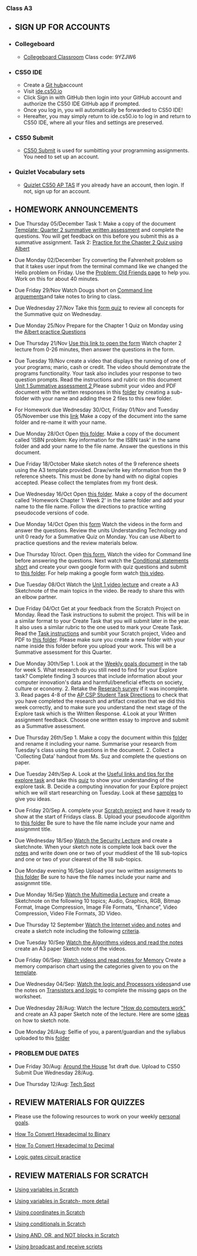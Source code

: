 ### Class A3

- ## SIGN UP FOR ACCOUNTS

- ### Collegeboard
  - [Collegeboard Classroom](https://myap.collegeboard.org/) Class code: 9YZJW6
   
- ### CS50 IDE
  - Create a [Git hub](https://github.com)account
  - Visit [ide.cs50.io](https://ide.cs50.io/)
  - Click Sign in with GitHub then login into your GitHub account and authorize the CS50 IDE GitHub app if prompted.
  - Once you log in, you will automatically be forwarded to CS50 IDE! 
  - Hereafter, you may simply return to ide.cs50.io to log in and return to CS50 IDE, where all your files and settings are preserved.

- ### CS50 Submit

  - [CS50 Submit](https://submit.cs50.io/invites/305e0e769bff4df2ace922df0e9b9b7f) is used for sumbitting your programming assignments. You need to set up an account. 

- ### Quizlet Vocabulary sets
  - [Quizlet CS50 AP TAS](https://quizlet.com/join/e4Hncdwtn) If you already have an account, then login. If not, sign up for an account.

- ## HOMEWORK ANNOUNCEMENTS




- Due Thursday 05/December Task 1: Make a copy of the document [Template: Quarter 2 summative written assessment](https://docs.google.com/document/d/1Kqbw-SPHWp052FVkRiTbxhRGtydl78pJkZJkhyxLHg8/edit?usp=sharing) and complete the questions. You will get feedback on this before you submit this as a summative assignment. Task 2: [Practice for the Chapter 2 Quiz using Albert](https://www.albert.io/assignment/2a6a89f7-cdd9-42f0-af90-cdeba3ad71f9)


- Due Monday 02/December Try converting the Fahrenheit problem so that it takes user input from the terminal command like we changed the Hello problem on Friday. Use the [Problem: Old Friends page](https://docs.cs50.net/2019/ap/problems/friends/friends.html) to help you. Work on this for about 40 minutes.

- Due Friday 29/Nov Watch Dougs short on [Command line arguements](https://www.youtube.com/watch?time_continue=470&v=AI6Ccfno6Pk&feature=emb_logo)and take notes to bring to class. 

- Due Wednesday 27/Nov Take this [form quiz](https://forms.gle/5o6LU8Te7tPSzbpN9) to review all concepts for the Summative quiz on Wednesday.

- Due Monday 25/Nov Prepare for the Chapter 1 Quiz on Monday using the [Albert practice Questions](https://www.albert.io/assignment/04357226-1b91-482b-b302-2029d5280c16)

- Due Thursday 21/Nov [Use this link to open the form](https://forms.gle/KwWX6rsY7EpzxZJs5) Watch chapter 2 lecture from 0-26 minutes, then answer the questions in the form.

- Due Tuesday 19/Nov create a video that displays the running of one of your programs; mario, cash or credit.  The video should demonstrate the programs functionality. Your task also includes your response to two question prompts. Read the instructions and rubric on this document [Unit 1 Summative assessment 2 ](https://docs.google.com/document/d/1GjSaXWTNSO3KcQGEMQ0FK3Wc0kUk8SvMH10dPK3cO94/edit?usp=sharing) Please submit your video and PDF document with the written responses in this [folder](https://drive.google.com/drive/folders/1CNrhpguiOuCFlb9hbLdB6oooeM-mUBzg?usp=sharing) by creating a sub-folder with your name and adding these 2 files to this new folder.

- For Homework due Wednesday 30/Oct, Friday 01/Nov and Tuesday 05/November use this [link](https://drive.google.com/open?id=1PsoHmohbmGWTooFRYUFlvrtT8rm5i--n) Make a copy of the document into the same folder and re-name it with your name.


- Due Monday 28/Oct Open [this folder](https://drive.google.com/open?id=1IvtkQM5R4zns6cIgaDdquyitrZDSpw1D). Make a copy of the document called 'ISBN problem: Key information for the ISBN task' in the same folder and add your name to the file name. Answer the questions in this document.


- Due Friday 18/October Make sketch notes of the 9 reference sheets using the A3 template provided. Draw/write key information  from the 9 reference sheets. This must be done by hand with no digital copies accepted. Please collect the templates from my front desk.

- Due Wednesday 16/Oct Open [this folder](https://drive.google.com/open?id=1eoHypEgDskYv95nzumTbtpvmBlMuKngn). Make a copy of the document called 'Homework Chapter 1: Week 2' in the same folder and add your name to the file name. Follow the directions to practice writing pseudocode versions of code.

- Due Monday 14/Oct Open this [form](https://forms.gle/HSGuCASDpgrPvQaP6) Watch the videos in the form and answer the questions. Review the units Understanding Technology and unit 0 ready for a Summative Quiz on Monday. You can use Albert to practice questions and the review materials below.

- Due Thursday 10/oct. Open [this form.](https://docs.google.com/forms/d/e/1FAIpQLSffWNZVhDtv6UD3oCH3-wA5IpyKFx2nY6ZbweaW0Q0r66kcHw/viewform?usp=sf_link) Watch the video for Command line before answering the questions. Next watch the [Conditional statements short](https://www.youtube.com/watch?v=FqUeHzvci10) and create your own google form with quiz questions and submit to [this folder](https://drive.google.com/drive/folders/1Hs-vCRgfPaiMXAhdVxoy9cXaI-Cl2yGC?usp=sharing). For help making a google form watch [this video](https://www.youtube.com/watch?v=Pdt8Vv7-3Xk).

- Due Tuesday 08/Oct Watch the [Unit 1 video lecture](https://suzede.github.io/ap/curriculum/1/) and create a A3 Sketchnote of the main topics in the video. Be ready to share this with an elbow partner.

- Due Friday 04/Oct Get at your feedback from the Scratch Project on Monday. Read the Task instructions to submit the project. This will be in a similar format to your Create Task that you will submit later in the year. It also uses a similar rubric to the one used to mark your Create Task. Read the [Task instructions](https://docs.google.com/document/d/1oSgDrPu5vq9KqdIVenmFRB13RVH-VfBI13UjOoIHKfQ/edit) and sumbit your Scratch project, Video and PDF to [this folder](https://drive.google.com/drive/folders/10TRSFqfaWyLljDyAJJ3XjrxDXET3N7xr?usp=sharing). Please make sure you create a new folder with your name inside this folder before you upload your work. This will be a Summative assessment for this Quarter.


- Due Monday 30th/Sep 1. Look at the [Weekly goals document](https://docs.google.com/spreadsheets/d/1t76TM7Dv5Ds9wiwHf6ANgIKViVD9j227VS6uiPjPO9c/edit?usp=sharing) in the tab for week 5.  What research do you still need to find for your Explore task? Complete finding 3 sources that include information about your computer innovation's data and harmful/beneficial effects on society, culture or economy. 2. Retake the [Reserach survey](https://forms.gle/fQUWiUBpMcR7w5Xm8) if it was incomplete. 3. Read pages 4-8 of the [AP CSP Student Task Directions](https://drive.google.com/open?id=1hg8siXUPTpoAKJpxhb2BG6SBpny9z_6W) to check that you have completed the research and artifact creation that we did this week correctly, and to make sure you understand the next stage of the Explore task which is the Written Response. 4.Look at your Written assignment feedback. Choose one written essay to improve and submit as a Summative assessment. 

- Due Thursday 26th/Sep 1. Make a copy the document within this [folder](https://drive.google.com/open?id=1tOoKsv3kZJ-_q78LTurZDViHOTbX5htZ) and rename it including your name. Summarise your research from Tuesday's class using the questions in the document. 2. Collect a 'Collecting Data' handout from Ms. Suz and complete the questions on paper.

- Due Tuesday 24th/Sep A. Look at the [Useful links and tips for the explore task](https://drive.google.com/open?id=1h16xWfop7L7SrW5hx4mEBSNTN-8M9XJ1Yb6nTEQ0a28) and take this [quiz](https://forms.gle/hEp5jPKCaVND9Epx8) to show your understanding of the explore task. B. Decide a computing innovation for your Explore project which we will start researching on Tuesday. Look at these [samples](https://apcentral.collegeboard.org/courses/ap-computer-science-principles/exam/past-exam-questions?course=ap-computer-science-principles) to give you ideas.

- Due Friday 20/Sep A. complete your [Scratch project](https://docs.cs50.net/2019/ap/problems/scratch/scratch.html) and have it ready to show at the start of Fridays class. B. Upload your pseudocode algorithm to [this folder](https://drive.google.com/open?id=1sWBDLzyyk_OEaVLZRkVz_R4-nc5orkIq) Be sure to have the file name include your name and assignmnt title.

- Due Wednesday 18/Sep [Watch the Security Lecture](https://suzede.github.io/ap/curriculum/understanding_technology/security/) and create a sketchnote. When your sketch note is complete look back over the [notes](https://suzede.github.io/ap/curriculum/understanding_technology/security/notes/) and write down one or two of your muddiest of the 18 sub-topics and one or two of your clearest of the 18 sub-topics.

- Due Monday evening 16/Sep Upload your two written assignments to [this folder](https://drive.google.com/open?id=1sWBDLzyyk_OEaVLZRkVz_R4-nc5orkIq) Be sure to have the file names include your name and assignmnt title.

- Due Monday 16/Sep [Watch the Multimedia Lecture](https://suzede.github.io/ap/curriculum/understanding_technology/multimedia/) and create a Sketchnote on the following 10 topics; Audio, Graphics, RGB, Bitmap Format, Image Compression, Image File Formats, “Enhance”, Video Compression, Video File Formats, 3D Video.

- Due Thursday 12 September [Watch the Internet video and notes](https://suzede.github.io/ap/curriculum/understanding_technology/internet/) and create a sketch note including the following [criteria](https://docs.google.com/document/d/17yF52JFEJJO5JMHm2rxpeoB5RzRCg2PFpIzGMcMFZDE/edit?usp=sharing).

- Due Tuesday 10/Sep [Watch the Algorithms videos and read the notes](https://docs.cs50.net/2019/ap/problems/algorithms/algorithms.html) create an A3 paper Sketch note of the videos.

- Due Friday 06/Sep: [Watch videos and read notes for Memory](https://suzede.github.io/ap/units/unit0/memory/) Create a memory comparison chart using the categories given to you on the [template](https://drive.google.com/open?id=1dLCxrIwCUWnu7qWh0sqgvQeYHiFIotyANJPXyaEsyW0).

 - Due Wednesday 04/Sep: [Watch the logic and Processors videos](https://suzede.github.io/ap/units/unit0/logic_and_processors/)and use the notes on [Transistors and logic](https://suzede.github.io/ap/assets/pdfs/unit0/transistors_and_logic.pdf)  to complete the missing gaps on the worksheet.

 - Due Wednesday 28/Aug: Watch the lecture ["How do computers work"](https://suzede.github.io/ap/units/unit0/how_computers_work/#how-computers-work) and create an A3 paper Sketch note of the lecture. Here are some [ideas](https://sites.google.com/view/mssuzict/useful-resources?authuser=0#h.p_IbI7MsMZjMvh) on how to sketch note.

 
 - Due Monday 26/Aug: Selfie of you, a parent/guardian and the syllabus uploaded to this [folder](https://drive.google.com/open?id=1BoijIam0I-ZBOIFSJ3sgyN6O9jCDEw6x)
 
 
 - ### PROBLEM DUE DATES
 
  - Due Friday 30/Aug: [Around the House](https://docs.cs50.net/2019/ap/problems/house/house.html) 1st draft due. Upload to CS50 Submit Due Wednesday 28/Aug.  
  - Due Thursday 12/Aug: [Tech Spot](https://docs.cs50.net/2019/ap/problems/tech/tech.html)
  
  
  - ## REVIEW MATERIALS FOR QUIZZES
  - Please use the following resources to work on your weekly [personal goals](https://docs.google.com/spreadsheets/d/1t76TM7Dv5Ds9wiwHf6ANgIKViVD9j227VS6uiPjPO9c/edit?usp=sharing).
    
  - [How To Convert Hexadecimal to Binary](https://www.youtube.com/watch?v=D_YC6DSPpQE)
  - [How To Convert Hexadecimal to Decimal](https://www.youtube.com/watch?v=pg-HEGBpCQk)
  - [Logic gates circuit practice](https://www.khanacademy.org/computing/ap-computer-science-principles/computers-101/logic-gates-and-circuits/e/logic-circuits)
  
  - ## REVIEW MATERIALS FOR SCRATCH
  
  - [Using variables in Scratch](https://www.youtube.com/watch?v=Faq61vWOr1Q)
  - [Using variables in Scratch- more detail](https://www.youtube.com/watch?v=0lZlJBLuB1I)
  - [Using coordinates in Scratch](https://www.youtube.com/watch?v=0SxO9xUSsy8)
  - [Using conditionals in Scratch](https://www.youtube.com/watch?v=sfnGT18NwBU)
  - [Using AND, OR, and NOT blocks in Scratch](https://www.youtube.com/watch?v=lCEoRPr1TUE&list=PLHqz-wcqDQIHU0zyhiFITTd_UrLSeoT2B&index=3)
  - [Using broadcast and receive scripts](https://www.youtube.com/watch?v=6v1OFTKaTGc)
  
 
